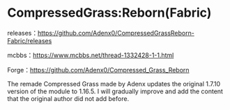 # CompressedGrass:Reborn(Fabric)
 releases：https://github.com/Adenx0/CompressedGrassReborn-Fabric/releases
 
 mcbbs：https://www.mcbbs.net/thread-1332428-1-1.html
 
 Forge：https://github.com/Adenx0/Compressed_Grass_Reborn

The remade Compressed Grass made by Adenx updates the original 1.7.10 version of the module to 1.16.5. I will gradually improve and add the content that the original author did not add before.

